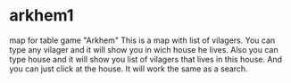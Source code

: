# arkhem1
map for table game "Arkhem"
This is a map with list of vilagers.
You can type any vilager and it will show you in wich house he lives.
Also you can type house and it will show you list of vilagers that lives in this house.
And you can just click at the house. It will work the same as a search.
